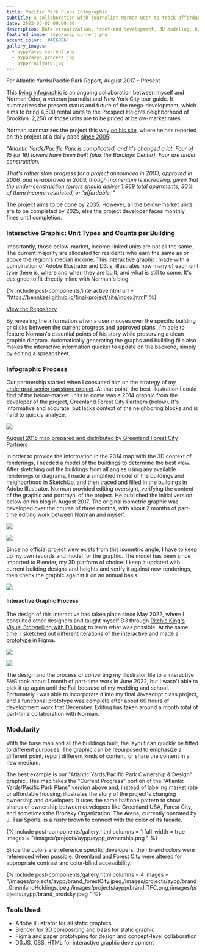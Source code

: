 ```yaml
---
title: Pacific Park Plans Infographic
subtitle: A collaboration with journalist Norman Oder to track affordable housing progress at a Brooklyn mega-development.
date: 2023-05-01 00:00:00
description: Data visualization, front-end development, 3D modeling, housing policy, data journalism 
featured_image: aypp/aypp_current.png
accent_color: '#4C60E6'
gallery_images:
  - aypp/aypp_current.png
  - aypp/aypp_process.jpg
  - aypp/railyard.jpg
---
```

For Atlantic Yards/Pacific Park Report, August 2017 – Present

This [living infographic](https://atlanticyardsreport.blogspot.com/2017/08/atlantic-yardspacific-park-graphic.html) is an ongoing collaboration between myself and Norman Oder, a veteran journalist and New York City tour guide. It summarizes the present status and future of the mega-development, which aims to bring 4,500 rental units to the Prospect Heights neighborhood of Brooklyn. 2,250 of those units are to be priced at below-market rates.

Norman summarizes the project this way [on his site](https://atlanticyardsreport.blogspot.com/2017/08/atlantic-yardspacific-park-graphic.html), where he has reported on the project at a daily pace [since 2005](https://atlanticyardsreport.blogspot.com/p/about-norman-oder-this-blogclips.html):

*"Atlantic Yards/Pacific Park is complicated, and it's changed a lot. Four of 15 (or 16) towers have been built (plus the Barclays Center). Four are under construction.*

*That's rather slow progress for a project announced in 2003, approved in 2006, and re-approved in 2009, though momentum is increasing, given that the under-construction towers should deliver 1,969 total apartments, 30% of them income-restricted, or 'affordable.'"*

The project aims to be done by 2035. However, all the below-market units are to be completed by 2025, else the project developer faces monthly fines until completion.  

### Interactive Graphic: Unit Types and Counts per Building

Importantly, those below-market, income-linked units are not all the same. The current majority are allocated for residents who earn the same as or above the region's median income. This interactive graphic, made with a combination of Adobe Illustrator and D3.js, illustrates how many of each unit type there is, where and when they are built, and what is still to come. It's designed to fit directly inline with Norman's blog. 

{% include post-components/interactive.html
	url = "https://bennkeel.github.io/final-project/site/index.html"
%}

[View the Repository](https://github.com/bennkeel/final-project)

By revealing the information when a user mouses over the specific building or clicks between the current progress and approved plans, I'm able to feature Norman's essential points of his story while preserving a clean graphic diagram. Automatically generating the graphs and building fills also makes the interactive information quicker to update on the backend, simply by editing a spreadsheet.

### Infographic Process

Our partnership started when I consulted him on the strategy of my [undergrad senior capstone project](https://benkeel.design/affordable-its-fuzzy). At that point, the best illustration I could find of the below-market units to come was a 2014 graphic from the developer of the project, Greenland Forest City Partners (below). It's informative and accurate, but lacks context of the neighboring blocks and is hard to quickly analyze.

![](/images/projects/aypp/aypp_originalLayout.jpg)

[August 2015 map prepared and distributed by Greenland Forest City Partners](https://citylimits.org/2019/04/03/ever-shifting-pacific-park-plan-highlights-uncertainty-of-big-development-schemes/)

In order to provide the information in the 2014 map with the 3D context of renderings, I needed a model of the buildings to determine the best view. After sketching out the buildings from all angles using any available renderings or diagrams, I made a simplified model of the buildings and neighborhood in SketchUp, and then traced and filled in the buildings in Adobe Illustrator. Norman provided editing oversight, verifying the content of the graphic and portrayal of the project. He published the initial version below on his blog in August 2017. The original isometric graphic was developed over the course of three months, with about 2 months of part-time editing work between Norman and myself.

![](/images/projects/aypp/aypp_process.jpg)

![](/images/projects/aypp/aypp_2017.jpg)

Since no official project view exists from this isometric angle, I have to keep up my own records and model for the graphic. The model has been since imported to Blender, my 3D platform of choice. I keep it updated with current building designs and heights and verify it against new renderings, then check the graphic against it on an annual basis. 

![](/images/projects/aypp/AYPP_ModelShot_V01.png)

#### Interactive Graphic Process

The design of this interactive has taken place since May 2022, where I consulted other designers and taught myself D3 through [Ritchie King's Visual Storytelling with D3 book](http://ritchiesking.com/book/) to learn what was possible. At the same time, I sketched out different iterations of the interactive and made a [prototype](https://www.figma.com/proto/HSfDyTbSYeRMNIki9Zpgdp/AYPP-Interactive?node-id=118-173&scaling=scale-down&page-id=0%3A1&starting-point-node-id=118%3A173) in Figma.

![](/images/projects/aypp/aypp_interactiveProcess.jpg)

![](/images/projects/aypp/aypp_figmaPT.jpg)

The design and the process of converting my Illustrator file to a interactive SVG took about 1 month of part-time work in June 2022, but I wasn't able to pick it up again until the Fall because of my wedding and school. Fortunately I was able to incorporate it into my final Javascript class project, and a functional prototype was complete after about 60 hours of development work that December. Editing has taken around a month total of part-time collaboration with Norman. 

### Modularity

With the base map and all the buildings built, the layout can quickly be fitted to different purposes. The graphic can be repurposed to emphasize a different point, report different kinds of content, or share the content in a new medium. 

The best example is our "Atlantic Yards/Pacific Park Ownership & Design" graphic. This map takes the "Current Progress" portion of the "Atlantic Yards/Pacific Park Plans" version above and, instead of labeling market rate or affordable housing, illustrates the story of the project's changing ownership and developers. It uses the same halftone pattern to show shares of ownership between developers like Greenland USA, Forest City, and sometimes the Brodsky Organization. The Arena, currently operated by J. Tsai Sports, is a rusty brown to connect with the color of its facade. 

{% include post-components/gallery.html
	columns = 1
  full_width = true
	images = "/images/projects/aypp/aypp_ownership.png
	"
%}

Since the colors are reference specific developers, their brand colors were referenced when possible.  Greenland and Forest City were altered for appropriate contrast and color-blind accessibility.

{% include post-components/gallery.html
	columns = 4
	images = "/images/projects/aypp/brand_forestCity.jpeg,/images/projects/aypp/brand_GreenlandHoldings.jpeg,/images/projects/aypp/brand_TFC.png,/images/projects/aypp/brand_brodsky.jpeg
	"
%}

### Tools Used:
* Adobe Illustrator for all static graphics
* Blender for 3D compositing and basis for static graphic
* Figma and paper prototyping for design and concept-level collaboration
* D3.JS, CSS, HTML for interactive graphic development

